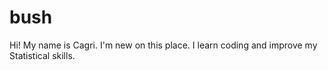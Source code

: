 # bush

Hi!
My name is Cagri. I'm new on this place.
I learn coding and improve my Statistical skills.
